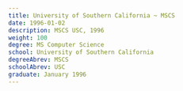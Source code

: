 ```yaml
---
title: University of Southern California ~ MSCS
date: 1996-01-02
description: MSCS USC, 1996
weight: 100
degree: MS Computer Science
school: University of Southern California
degreeAbrev: MSCS
schoolAbrev: USC
graduate: January 1996
---
```


